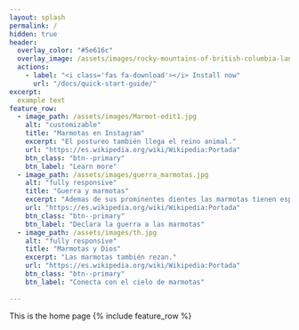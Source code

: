 ```yaml
---
layout: splash
permalink: /
hidden: true
header:
  overlay_color: "#5e616c"
  overlay_image: /assets/images/rocky-mountains-of-british-columbia-landscape-canada_800.jpg
  actions:
    - label: "<i class='fas fa-download'></i> Install now"
      url: "/docs/quick-start-guide/"
excerpt:
  example text
feature_row:
  - image_path: /assets/images/Marmot-edit1.jpg
    alt: "customizable"
    title: "Marmotas en Instagram"
    excerpt: "El postureo también llega el reino animal."
    url: "https://es.wikipedia.org/wiki/Wikipedia:Portada"
    btn_class: "btn--primary"
    btn_label: "Learn more"
  - image_path: /assets/images/guerra_marmotas.jpg
    alt: "fully responsive"
    title: "Guerra y marmotas"
    excerpt: "Ademas de sus prominentes dientes las marmotas tienen espadas laser"
    url: "https://es.wikipedia.org/wiki/Wikipedia:Portada"
    btn_class: "btn--primary"
    btn_label: "Declara la guerra a las marmotas"
  - image_path: /assets/images/th.jpg
    alt: "fully responsive"
    title: "Marmotas y Dios"
    excerpt: "Las marmotas también rezan."
    url: "https://es.wikipedia.org/wiki/Wikipedia:Portada"
    btn_class: "btn--primary"
    btn_label: "Conecta con el cielo de marmotas"
    
---
```

This is the home page
{% include feature_row %}
